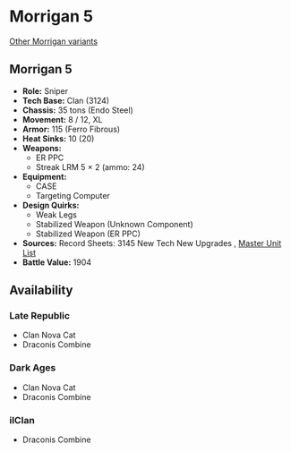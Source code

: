# Morrigan 5 

[Other Morrigan variants](../morrigan.md) 

## Morrigan 5 

- **Role:** Sniper 
- **Tech Base:** Clan (3124) 
- **Chassis:** 35 tons (Endo Steel) 
- **Movement:** 8 / 12, XL 
- **Armor:** 115 (Ferro Fibrous) 
- **Heat Sinks:** 10 (20) 
- **Weapons:** 
  - ER PPC 
  - Streak LRM 5 × 2 (ammo: 24) 
- **Equipment:** 
  - CASE 
  - Targeting Computer 
- **Design Quirks:** 
  - Weak Legs 
  - Stabilized Weapon (Unknown Component) 
  - Stabilized Weapon (ER PPC) 
- **Sources:** Record Sheets: 3145 New Tech New Upgrades , [Master Unit List](http://masterunitlist.info/Unit/Details/6926) 
- **Battle Value:** 1904 

## Availability 

### Late Republic 

- Clan Nova Cat 
- Draconis Combine 

### Dark Ages 

- Clan Nova Cat 
- Draconis Combine 

### ilClan 

- Draconis Combine 

